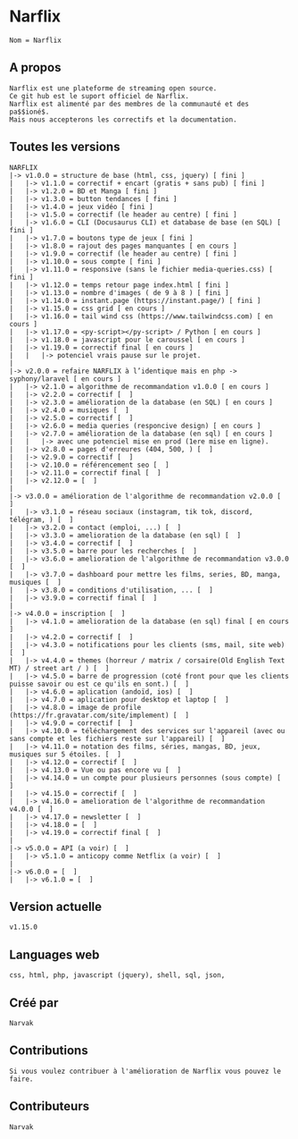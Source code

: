 # Narflix
	Nom = Narflix
## A propos
	Narflix est une plateforme de streaming open source.
	Ce git hub est le suport officiel de Narflix.
	Narflix est alimenté par des membres de la communauté et des pa$$ioné$.
	Mais nous accepterons les correctifs et la documentation.

## Toutes les versions
	NARFLIX
	|-> v1.0.0 = structure de base (html, css, jquery) [ fini ]
	|	|-> v1.1.0 = correctif + encart (gratis + sans pub) [ fini ]
	|	|-> v1.2.0 = BD et Manga [ fini ]
	|	|-> v1.3.0 = button tendances [ fini ]
	|	|-> v1.4.0 = jeux vidéo [ fini ]
	|	|-> v1.5.0 = correctif (le header au centre) [ fini ]
	|	|-> v1.6.0 = CLI (Docusaurus CLI) et database de base (en SQL) [ fini ]
	|	|-> v1.7.0 = boutons type de jeux [ fini ]
	|	|-> v1.8.0 = rajout des pages manquantes [ en cours ]
	|	|-> v1.9.0 = correctif (le header au centre) [ fini ]
	|	|-> v1.10.0 = sous compte [ fini ]
	|	|-> v1.11.0 = responsive (sans le fichier media-queries.css) [ fini ]
	|	|-> v1.12.0 = temps retour page index.html [ fini ]
	|	|-> v1.13.0 = nombre d'images ( de 9 à 8 ) [ fini ]
	|	|-> v1.14.0 = instant.page (https://instant.page/) [ fini ]
	|	|-> v1.15.0 = css grid [ en cours ]
	|	|-> v1.16.0 = tail wind css (https://www.tailwindcss.com) [ en cours ]
	|	|-> v1.17.0 = <py-script></py-script> / Python [ en cours ]
	|	|-> v1.18.0 = javascript pour le caroussel [ en cours ]
	|	|-> v1.19.0 = correctif final [ en cours ]
	|	|	|-> potenciel vrais pause sur le projet.
	|
	|-> v2.0.0 = refaire NARFLIX à l’identique mais en php -> syphony/laravel [ en cours ]
	|	|-> v2.1.0 = algorithme de recommandation v1.0.0 [ en cours ]
	|	|-> v2.2.0 = correctif [  ]
	|	|-> v2.3.0 = amélioration de la database (en SQL) [ en cours ]
	|	|-> v2.4.0 = musiques [  ]
	|	|-> v2.5.0 = correctif [  ]
	|	|-> v2.6.0 = media queries (responcive design) [ en cours ]
	|	|-> v2.7.0 = amélioration de la database (en sql) [ en cours ]
	|	|	|-> avec une potenciel mise en prod (1ere mise en ligne).
	|	|-> v2.8.0 = pages d'erreures (404, 500, ) [  ]
	|	|-> v2.9.0 = correctif [  ]
	|	|-> v2.10.0 = référencement seo [  ]
	|	|-> v2.11.0 = correctif final [  ]
	|	|-> v2.12.0 = [  ]
	|
	|-> v3.0.0 = amélioration de l'algorithme de recommandation v2.0.0 [  ]
	|	|-> v3.1.0 = réseau sociaux (instagram, tik tok, discord, télégram, ) [  ]
	|	|-> v3.2.0 = contact (emploi, ...) [  ]
	|	|-> v3.3.0 = amelioration de la database (en sql) [  ]
	|	|-> v3.4.0 = correctif [  ]
	|	|-> v3.5.0 = barre pour les recherches [  ]
	|	|-> v3.6.0 = amelioration de l'algorithme de recommandation v3.0.0 [  ]
	|	|-> v3.7.0 = dashboard pour mettre les films, series, BD, manga, musiques [  ]
	|	|-> v3.8.0 = conditions d'utilisation, ... [  ]
	|	|-> v3.9.0 = correctif final [  ]
	|
	|-> v4.0.0 = inscription [  ]
	|	|-> v4.1.0 = amelioration de la database (en sql) final [ en cours ]
	|	|-> v4.2.0 = correctif [  ]
	|	|-> v4.3.0 = notifications pour les clients (sms, mail, site web) [  ]
	|	|-> v4.4.0 = themes (horreur / matrix / corsaire(Old English Text MT) / street art / ) [  ]
	|	|-> v4.5.0 = barre de progression (coté front pour que les clients puisse savoir ou est ce qu'ils en sont.) [  ]
	|	|-> v4.6.0 = aplication (andoïd, ios) [  ]
	|	|-> v4.7.0 = aplication pour desktop et laptop [  ]
	|	|-> v4.8.0 = image de profile (https://fr.gravatar.com/site/implement) [  ]
	|	|-> v4.9.0 = correctif [  ]
	|	|-> v4.10.0 = téléchargement des services sur l'appareil (avec ou sans compte et les fichiers reste sur l'appareil) [  ]
	|	|-> v4.11.0 = notation des films, séries, mangas, BD, jeux, musiques sur 5 étoiles. [  ]
	|	|-> v4.12.0 = correctif [  ]
	|	|-> v4.13.0 = Vue ou pas encore vu [  ]
	|	|-> v4.14.0 = un compte pour plusieurs personnes (sous compte) [  ]
	|	|-> v4.15.0 = correctif [  ]
	|	|-> v4.16.0 = amelioration de l'algorithme de recommandation v4.0.0 [  ]
	|	|-> v4.17.0 = newsletter [  ]
	|	|-> v4.18.0 = [  ]
	|	|-> v4.19.0 = correctif final [  ]
	|
	|-> v5.0.0 = API (a voir) [  ]
	|	|-> v5.1.0 = anticopy comme Netflix (a voir) [  ]
	|
	|-> v6.0.0 = [  ]
	|	|-> v6.1.0 = [  ]

## Version actuelle
	v1.15.0
## Languages web
	css, html, php, javascript (jquery), shell, sql, json,
## Créé par 
	Narvak

## Contributions
	Si vous voulez contribuer à l'amélioration de Narflix vous pouvez le faire.

## Contributeurs
	Narvak
